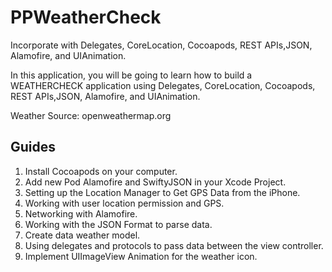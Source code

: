 # PPWeatherCheck
Incorporate with Delegates, CoreLocation, Cocoapods, REST APIs,JSON, Alamofire, and UIAnimation.

In this application, you will be going to learn how to build a WEATHERCHECK application using Delegates, CoreLocation, Cocoapods, REST APIs,JSON, Alamofire, and UIAnimation.

Weather Source: openweathermap.org

## Guides
1. Install Cocoapods on your computer.
2. Add new Pod Alamofire and SwiftyJSON in your Xcode Project.
3. Setting up the Location Manager to Get GPS Data from the iPhone.
4. Working with user location permission and GPS.
5. Networking with Alamofire.
6. Working with the JSON Format to parse data.
7. Create data weather model.
8. Using delegates and protocols to pass data between the view controller.
9. Implement UIImageView Animation for the weather icon.















